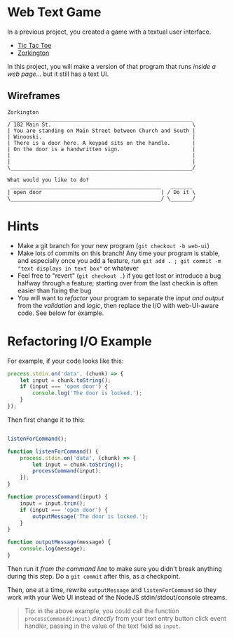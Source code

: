 # Web Text Game

In a previous project, you created a game with a textual user interface.

* [Tic Tac Toe](tic_tac_toe)
* [Zorkington](zorkington)

In this project, you will make a version of that program that runs *inside a web page*... but it still has a text UI.

## Wireframes

```
Zorkington
 __________________________________________________________
/ 182 Main St.                                             \
| You are standing on Main Street between Church and South |
| Winooski.                                                |
| There is a door here. A keypad sits on the handle.       |
| On the door is a handwritten sign.                       |
|                                                          |
|                                                          |
\__________________________________________________________/

What would you like to do?
 ________________________________________________   _______
| open door                                      | / Do it \
\________________________________________________/ \_______/

```

# Hints

* Make a git branch for your new program (`git checkout -b web-ui`)
* Make lots of commits on this branch! Any time your program is stable, and especially once you add a feature, run `git add . ; git commit -m "text displays in text box"` or whatever
* Feel free to "revert" (`git checkout .`) if you get lost or introduce a bug halfway through a feature; starting over from the last checkin is often easier than fixing the bug
* You will want to *refactor* your program to separate the *input and output* from the *validation* and *logic*, then replace the I/O with web-UI-aware code. See below for example.


# Refactoring I/O Example

For example, if your code looks like this:

```js
process.stdin.on('data', (chunk) => {
    let input = chunk.toString();
    if (input === 'open door') {
        console.log('The door is locked.');
    }
});
```

Then first change it to this:

```js

listenForCommand();

function listenForCommand() {
    process.stdin.on('data', (chunk) => {
        let input = chunk.toString();
        processCommand(input);
    });
}

function processCommand(input) {
    input = input.trim();
    if (input === 'open door') {
        outputMessage('The door is locked.');
    }
}

function outputMessage(message) {
    console.log(message);
}
```

Then run it *from the command line* to make sure you didn't break anything during this step. Do a `git commit` after this, as a checkpoint.

Then, one at a time, rewrite `outputMessage` and `listenForCommand` so they work with your Web UI instead of the NodeJS stdin/stdout/console streams.

> Tip: in the above example, you could call the function `processCommand(input)` *directly* from your text entry button click event handler, passing in the value of the text field as `input`.
